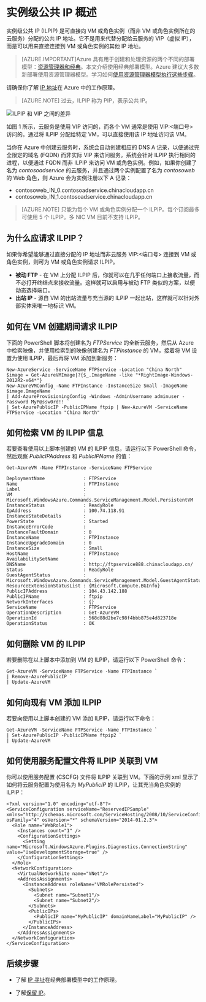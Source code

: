 <properties 
   pageTitle="实例级公共 IP (ILPIP) | Azure"
   description="了解 ILPIP (PIP) 以及如何对其进行管理"
   services="virtual-network"
   documentationCenter="na"
   authors="telmosampaio"
   manager="carmonm"
   editor="tysonn" />
<tags 
   ms.service="virtual-network"
   ms.devlang="na"
   ms.topic="article"
   ms.tgt_pltfrm="na"
   ms.workload="infrastructure-services"
   ms.date="02/10/2016"
   wacn.date="12/12/2016"
   ms.author="jdial" />

# 实例级公共 IP 概述
实例级公共 IP (ILPIP) 是可直接向 VM 或角色实例（而非 VM 或角色实例所在的云服务）分配的公共 IP 地址。它不是用来代替分配给云服务的 VIP（虚拟 IP），而是可以用来直接连接到 VM 或角色实例的其他 IP 地址。

> [AZURE.IMPORTANT]Azure 具有用于创建和处理资源的两个不同的部署模型：[资源管理器和经典](/documentation/articles/resource-manager-deployment-model/)。本文介绍使用经典部署模型。Azure 建议大多数新部署使用资源管理器模型。学习如何[使用资源管理器模型执行这些步骤](/documentation/articles/virtual-network-ip-addresses-overview-arm/)。

请确保你了解 [IP 地址](/documentation/articles/virtual-network-ip-addresses-overview-classic/)在 Azure 中的工作原理。

>[AZURE.NOTE] 过去，ILPIP 称为 PIP，表示公共 IP。

![ILPIP 和 VIP 之间的差异](./media/virtual-networks-instance-level-public-ip/Figure1.png)

如图 1 所示，云服务是使用 VIP 访问的，而各个 VM 通常是使用 VIP:&lt;端口号&gt; 访问的。通过将 ILPIP 分配给特定 VM，可以直接使用该 IP 地址访问该 VM。

当你在 Azure 中创建云服务时，系统会自动创建相应的 DNS A 记录，以便通过完全限定的域名 (FQDN) 而非实际 VIP 来访问服务。系统会针对 ILPIP 执行相同的进程，以便通过 FQDN 而非 ILPIP 来访问 VM 或角色实例。例如，如果你创建了名为 *contosoadservice* 的云服务，并且通过两个实例配置了名为 *contosoweb* 的 Web 角色，则 Azure 会为实例注册以下 A 记录：

- contosoweb\_IN\_0.contosoadservice.chinacloudapp.cn
- contosoweb\_IN\_1.contosoadservice.chinacloudapp.cn 

>[AZURE.NOTE] 只能为每个 VM 或角色实例分配一个 ILPIP。每个订阅最多可使用 5 个 ILPIP。多 NIC VM 目前不支持 ILPIP。

## 为什么应请求 ILPIP？
如果你希望能够通过直接分配的 IP 地址而非云服务 VIP:&lt;端口号&gt; 连接到 VM 或角色实例，则可为 VM 或角色实例请求 ILPIP。

- **被动 FTP** - 在 VM 上分配 ILPIP 后，你就可以在几乎任何端口上接收流量，而不必打开终结点来接收流量。这样就可以启用与被动 FTP 类似的方案，以便动态选择端口。
- **出站 IP** - 源自 VM 的出站流量与充当源的 ILPIP 一起出站，这样就可以针对外部实体来唯一地标识 VM。

## 如何在 VM 创建期间请求 ILPIP
下面的 PowerShell 脚本将创建名为 *FTPService* 的全新云服务，然后从 Azure 中检索映像，并使用检索到的映像创建名为 *FTPInstance* 的 VM，接着将 VM 设置为使用 ILPIP，最后再将 VM 添加到新服务：

	New-AzureService -ServiceName FTPService -Location "China North"
	$image = Get-AzureVMImage|?{$_.ImageName -like "*RightImage-Windows-2012R2-x64*"}
	New-AzureVMConfig -Name FTPInstance -InstanceSize Small -ImageName $image.ImageName `
	| Add-AzureProvisioningConfig -Windows -AdminUsername adminuser -Password MyP@ssw0rd!! `
	| Set-AzurePublicIP -PublicIPName ftpip | New-AzureVM -ServiceName FTPService -Location "China North"

## 如何检索 VM 的 ILPIP 信息
若要查看使用以上脚本创建的 VM 的 ILPIP 信息，请运行以下 PowerShell 命令，然后观察 *PublicIPAddress* 和 *PublicIPName* 的值：

	Get-AzureVM -Name FTPInstance -ServiceName FTPService

	DeploymentName              : FTPService
	Name                        : FTPInstance
	Label                       : 
	VM                          : Microsoft.WindowsAzure.Commands.ServiceManagement.Model.PersistentVM
	InstanceStatus              : ReadyRole
	IpAddress                   : 100.74.118.91
	InstanceStateDetails        : 
	PowerState                  : Started
	InstanceErrorCode           : 
	InstanceFaultDomain         : 0
	InstanceName                : FTPInstance
	InstanceUpgradeDomain       : 0
	InstanceSize                : Small
	HostName                    : FTPInstance
	AvailabilitySetName         : 
	DNSName                     : http://ftpservice888.chinacloudapp.cn/
	Status                      : ReadyRole
	GuestAgentStatus            : Microsoft.WindowsAzure.Commands.ServiceManagement.Model.GuestAgentStatus
	ResourceExtensionStatusList : {Microsoft.Compute.BGInfo}
	PublicIPAddress             : 104.43.142.188
	PublicIPName                : ftpip
	NetworkInterfaces           : {}
	ServiceName                 : FTPService
	OperationDescription        : Get-AzureVM
	OperationId                 : 568d88d2be7c98f4bbb875e4d823718e
	OperationStatus             : OK

## 如何删除 VM 的 ILPIP
若要删除在以上脚本中添加到 VM 的 ILPIP，请运行以下 PowerShell 命令：
	
	Get-AzureVM -ServiceName FTPService -Name FTPInstance `
	| Remove-AzurePublicIP `
	| Update-AzureVM

## 如何向现有 VM 添加 ILPIP
若要向使用以上脚本创建的 VM 添加 ILPIP，请运行以下命令：

	Get-AzureVM -ServiceName FTPService -Name FTPInstance `
	| Set-AzurePublicIP -PublicIPName ftpip2 `
	| Update-AzureVM

## 如何使用服务配置文件将 ILPIP 关联到 VM
你可以使用服务配置 (CSCFG) 文件将 ILPIP 关联到 VM。下面的示例 xml 显示了如何将云服务配置为使用名为 *MyPublicIP* 的 ILPIP，让其充当角色实例的 ILPIP：
	
	<?xml version="1.0" encoding="utf-8"?>
	<ServiceConfiguration serviceName="ReservedIPSample" xmlns="http://schemas.microsoft.com/ServiceHosting/2008/10/ServiceConfiguration" osFamily="4" osVersion="*" schemaVersion="2014-01.2.3">
	  <Role name="WebRole1">
	    <Instances count="1" />
	    <ConfigurationSettings>
	      <Setting name="Microsoft.WindowsAzure.Plugins.Diagnostics.ConnectionString" value="UseDevelopmentStorage=true" />
	    </ConfigurationSettings>
	  </Role>
      <NetworkConfiguration>
	    <VirtualNetworkSite name="VNet"/>
	    <AddressAssignments>
	      <InstanceAddress roleName="VMRolePersisted">
	        <Subnets>
	          <Subnet name="Subnet1"/>
	          <Subnet name="Subnet2"/>
	        </Subnets>
	        <PublicIPs>
	          <PublicIP name="MyPublicIP" domainNameLabel="MyPublicIP" />
	        </PublicIPs>
	      </InstanceAddress>
	    </AddressAssignments>
	  </NetworkConfiguration>
	</ServiceConfiguration>

## 后续步骤

- 了解 [IP 寻址](/documentation/articles/virtual-network-ip-addresses-overview-classic/)在经典部署模型中的工作原理。

- 了解[保留 IP](/documentation/articles/virtual-networks-reserved-public-ip/)。
 

<!---HONumber=Mooncake_Quality_Review_1118_2016-->
